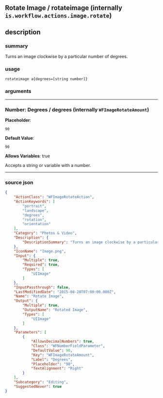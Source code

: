 
## Rotate Image / rotateimage (internally `is.workflow.actions.image.rotate`)


## description

### summary

Turns an image clockwise by a particular number of degrees.


### usage
```
rotateimage a{degrees=[string number]}
```

### arguments

---

### Number: Degrees / degrees (internally `WFImageRotateAmount`)
**Placeholder**:
```
90
```
**Default Value**:
```
90
```
**Allows Variables**: true



Accepts a string 
or variable
with a number.

---

### source json

```json
{
	"ActionClass": "WFImageRotateAction",
	"ActionKeywords": [
		"portrait",
		"landscape",
		"degrees",
		"rotation",
		"orientation"
	],
	"Category": "Photos & Video",
	"Description": {
		"DescriptionSummary": "Turns an image clockwise by a particular number of degrees."
	},
	"IconName": "Image.png",
	"Input": {
		"Multiple": true,
		"Required": true,
		"Types": [
			"UIImage"
		]
	},
	"InputPassthrough": false,
	"LastModifiedDate": "2015-08-20T07:00:00.000Z",
	"Name": "Rotate Image",
	"Output": {
		"Multiple": true,
		"OutputName": "Rotated Image",
		"Types": [
			"UIImage"
		]
	},
	"Parameters": [
		{
			"AllowsDecimalNumbers": true,
			"Class": "WFNumberFieldParameter",
			"DefaultValue": 90,
			"Key": "WFImageRotateAmount",
			"Label": "Degrees",
			"Placeholder": "90",
			"TextAlignment": "Right"
		}
	],
	"Subcategory": "Editing",
	"SuggestedNever": true
}
```
